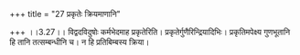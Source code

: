 +++
title = "27 प्रकृतेः क्रियमाणानि"

+++
।।3.27।। विद्वदविदुषोः कर्मभेदमाह प्रकृतेरिति।
प्रकृतेर्गुणैरिन्द्रियादिभिः। प्रकृतिमपेक्ष्य गुणभूतानि हि तानि
तत्सम्बन्धीनि च। न हि प्रतिबिम्बस्य क्रिया।
